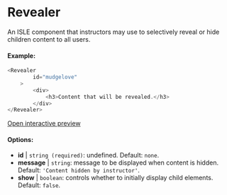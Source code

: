 # Revealer

An ISLE component that instructors may use to selectively reveal or hide children content to all users.

#### Example:

``` js
<Revealer
        id="mudgelove"
    >
        <div>
            <h3>Content that will be revealed.</h3>
        </div>
</Revealer>
``` 

[Open interactive preview](https://isle.heinz.cmu.edu/components/revealer/)

#### Options:

* __id__ | `string (required)`: undefined. Default: `none`.
* __message__ | `string`: message to be displayed when content is hidden. Default: `'Content hidden by instructor'`.
* __show__ | `boolean`: controls whether to initially display child elements. Default: `false`.
